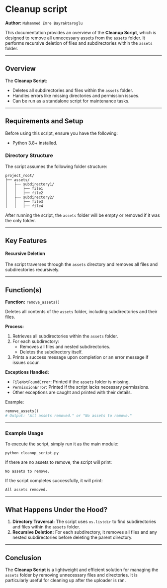 # Cleanup script

**Author:** `Muhammed Emre Bayraktaroglu`

This documentation provides an overview of the **Cleanup Script**, which is designed to remove all unnecessary assets from the `assets` folder. It performs recursive deletion of files and subdirectories within the `assets` folder.

---

## Overview

The **Cleanup Script**:
- Deletes all subdirectories and files within the `assets` folder.
- Handles errors like missing directories and permission issues.
- Can be run as a standalone script for maintenance tasks.

---

## Requirements and Setup

Before using this script, ensure you have the following:
- Python 3.8+ installed.

### Directory Structure

The script assumes the following folder structure:
```plaintext
project_root/
├── assets/
│   ├── subdirectory1/
│   │   ├── file1
│   │   ├── file2
│   ├── subdirectory2/
│   │   ├── file3
│   │   ├── file4
```

After running the script, the `assets` folder will be empty or removed if it was the only folder.

---
## Key Features

#### Recursive Deletion
The script traverses through the `assets` directory and removes all files and subdirectories recursively.

---

## Function(s)

**Function:** `remove_assets()`

Deletes all contents of the `assets` folder, including subdirectories and their files.

**Process:**
1. Retrieves all subdirectories within the `assets` folder.
2. For each subdirectory:
   - Removes all files and nested subdirectories.
   - Deletes the subdirectory itself.
3. Prints a success message upon completion or an error message if issues occur.

**Exceptions Handled:**
- `FileNotFoundError`: Printed if the `assets` folder is missing.
- `PermissionError`: Printed if the script lacks necessary permissions.
- Other exceptions are caught and printed with their details.

Example:
```python
remove_assets()
# Output: "All assets removed." or "No assets to remove."
```

---

### Example Usage

To execute the script, simply run it as the main module:
```shell
python cleanup_script.py
```

If there are no assets to remove, the script will print:
```plaintext
No assets to remove.
```

If the script completes successfully, it will print:
```plaintext
All assets removed.
```

---

## What Happens Under the Hood?

1. **Directory Traversal:** The script uses `os.listdir` to find subdirectories and files within the `assets` folder.
2. **Recursive Deletion:** For each subdirectory, it removes all files and any nested subdirectories before deleting the parent directory.

---

## Conclusion

The **Cleanup Script** is a lightweight and efficient solution for managing the `assets` folder by removing unnecessary files and directories. It is particularly useful for cleaning up after the uploader is ran.